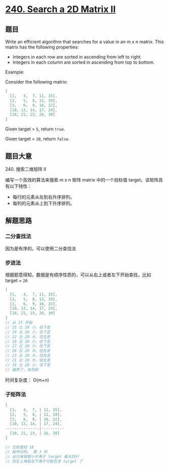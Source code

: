 # [240. Search a 2D Matrix II](https://leetcode.com/problems/search-a-2d-matrix-ii/)

## 题目

Write an efficient algorithm that searches for a value in an m x n matrix. This matrix has the following properties:

* Integers in each row are sorted in ascending from left to right.
* Integers in each column are sorted in ascending from top to bottom.

Example:

Consider the following matrix:

```go
[
  [1,   4,  7, 11, 15],
  [2,   5,  8, 12, 19],
  [3,   6,  9, 16, 22],
  [10, 13, 14, 17, 24],
  [18, 21, 23, 26, 30]
]
```

Given target = `5`, return `true`.

Given target = `20`, return `false`.

## 题目大意

240\. 搜索二维矩阵 II

编写一个高效的算法来搜索 m x n 矩阵 matrix 中的一个目标值 target。该矩阵具有以下特性：

* 每行的元素从左到右升序排列。
* 每列的元素从上到下升序排列。

## 解题思路

### 二分查找法

因为是有序的，可以使用二分查找法

### 步进法

根据题意得知，数据是有顺序性质的，可以从右上或者左下开始查找，比如 target = `20`

```go
[
  [1,   4,  7, 11, 15],
  [2,   5,  8, 12, 19],
  [3,   6,  9, 16, 22],
  [10, 13, 14, 17, 24],
  [18, 21, 23, 26, 30]
]
// 从 15 开始
// 15 比 20 小，往下走
// 19 比 20 小，往下走
// 22 比 20 大，往左走
// 16 比 20 小，往下走
// 17 比 20 小，往下走
// 26 比 20 大，往左走
// 23 比 20 大，往左走
// 21 比 20 大，往左走
// 18 比 20 小，往下走
// 越界了，未找到
```

时间复杂度： O(m+n)

### 子矩阵法

```go
[
  [1,   4,  7, | 11, 15],
  [2,   5,  8, | 12, 19],
  [3,   6,  9, | 16, 22],
  [10, 13, 14, | 17, 24],
---------------|----------
  [18, 21, 23, | 26, 30]
]

// 比如查找 18
// 取中间列， 第 3 列
// 从行来获取小于等于 target 最大的行
// 则左上角和右下角不可能包含 target 了
```
